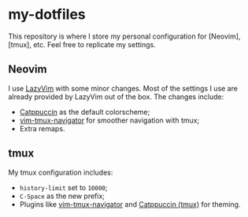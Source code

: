 # my-dotfiles

This repository is where I store my personal configuration for [Neovim], [tmux], etc. Feel free to replicate my settings.

## Neovim
I use [LazyVim] with some minor changes. Most of the settings I use are already provided by LazyVim out of the box. The changes include:
- [Catppuccin] as the default colorscheme;
- [vim-tmux-navigator] for smoother navigation with tmux;
- Extra remaps.

[LazyVim]: https://github.com/LazyVim/LazyVim
[Catppuccin]: https://github.com/catppuccin/nvim
[vim-tmux-navigator]: https://github.com/christoomey/vim-tmux-navigator

## tmux
My tmux configuration includes:
- `history-limit` set to `10000`;
- `C-Space` as the new prefix;
- Plugins like [vim-tmux-navigator] and [Catppuccin (tmux)] for theming.

[vim-tmux-navigator]: https://github.com/christoomey/vim-tmux-navigator
[Catppuccin (tmux)]: https://github.com/catppuccin/tmux
